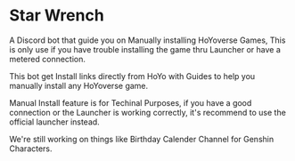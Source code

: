 # Star Wrench

A Discord bot that guide you on Manually installing HoYoverse Games, This is only use if you have trouble installing the game thru Launcher or have a metered connection.

This bot get Install links directly from HoYo with Guides to help you manually install any HoYoverse game.

Manual Install feature is for Techinal Purposes, if you have a good connection or the Launcher is working correctly, it's recommend to use the official launcher instead.

We're still working on things like Birthday Calender Channel for Genshin Characters.
